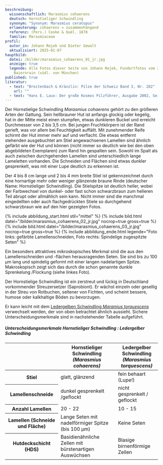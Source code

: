 ```yaml
---
beschreibung:
  wissenschaftlich: Marasmius cohaerens
  deutsch: Hornstieliger Schwindling
  synonym: "Synonym: Marasmius ceratopus"
  erlaeuterung: cohaerens = zusammenhängend
  referenz: (Pers.) Cooke & Quél. 1878
  familie: Marasmiaceae
profil:
  autor_in: Johann Rejek und Dieter Gewalt
  aktualisiert: 2025-01-07
hauptbild:
  datei: /bilder/marasmius_cohaerens_01_jr.jpg
  anzeige: true
  legende: Alle Fotos dieser Seite von Johann Rejek, Fundortfotos vom 29.09.2024,
    Baiernrain (südl. von München)
published: true
literatur:
  - text: "Breitenbach & Kränzlin: Pilze der Schweiz Band 3, Nr. 282"
    url: ""
  - text: "Hans E. Laux: Der große Kosmos Pilzführer, Ausgabe 2002, Seite 204"
---
```

Der Hornstielige Schwindling *Marasmius cohaerens* gehört zu den größeren Arten der Gattung. Sein hellbrauner Hut ist anfangs glockig oder kegelig, hat in der Mitte meist einen stumpfen, etwas dunkleren Buckel und erreicht Durchmesser von 2 bis 3,5 cm. Bei jungen Fruchtkörpern ist der Rand gerieft, was vor allem bei Feuchtigkeit auffällt. Mit zunehmender Reife schirmt der Hut immer mehr auf und verflacht. Die etwas entfernt stehenden ausgebuchtet am Stiel angewachsenen Lamellen sind ähnlich gefärbt wie der Hut und können (nicht immer so deutlich wie bei den oben abgebildeten Exemplaren) zum Rand hin gespalten sein. Sowohl im Spalt als auch zwischen durchgehenden Lamellen sind unterschiedlich lange Lameletten vorhanden. Die Schneiden und Flächen sind etwas dunkler gesprenkelt, was mit einer Lupe deutlich zu erkennen ist.

Der 4 bis 8 cm lange und 2 bis 4 mm breite Stiel ist gekennzeichnet durch eine hornartige mehr oder weniger glänzende braune Rinde (deutscher Name: Hornstieliger Schwindling). Die Stielspitze ist deutlich heller, wobei der Farbwechsel von dunkel- oder fast schon schwarzbraun zum helleren Teil abrupt oder allmählich sein kann. Nicht immer sind die manchmal eingedellten oder auch flachgedrückten Stiele so durchgehend schwarzbraun wie auf den hier gezeigten Fotos. 

{% include abbildung_start.html stil="mittel" %}
{% include bild.html datei="/bilder/marasmius_cohaerens_02_jr.jpg" nocrop=true gross=true %}
{% include bild.html datei="/bilder/marasmius_cohaerens_03_jr.jpg" nocrop=true gross=true %}
{% include abbildung_ende.html legende="Foto links: gefärbte Lamellenschneiden, Foto rechts: Spindelige zugespitzte Seten" %}

Ein besonders attraktives mikroskopisches Merkmal sind die aus den Lamellenschneiden und -flächen herausragenden Seten. Sie sind bis zu 100 µm lang und spindelig geformt mit einer langen nadelartigen Spitze. Makroskopisch zeigt sich das durch die schon genannte dunkle Sprenkelung /Flockung (siehe linkes Foto).

Der Hornstielige Schwindling ist ein zerstreut und lückig in Deutschland vorkommender Streuzersetzer (Saprobiont). Er wächst einzeln oder gesellig in der Streu von Rotbuchen, seltener von Fichten, und scheint bessere, humose oder kalkhaltige Böden zu bevorzugen. 

Er kann leicht mit dem [Ledergelben Schwindling *Maramius torquescens*](/pilze/marasmius-torquescens-ledergelber-schwindling) verwechselt werden, der von oben betrachtet ähnlich aussieht. Sichere Unterscheidungsmerkmale sind in nachstehender Tabelle aufgeführt.

##### Unterscheidungsmerkmale     Hornstieliger Schwindling : Ledergelber Schwindling

<div class="table-responsive">
  <table class="table">
    <thead>
      <tr>
        <th> </th> 
        <th>Hornstieliger Schwindling<br /><i>(Marasmius cohaerens)</i></th>
        <th>Ledergelber Schwindling<br /><i>(Marasmius torquescens)</i></th>
      </tr>
    </thead>
    <tbody>
      <tr>
        <th>Stiel</th>
        <td>glatt, glänzend</td>
        <td>fein behaart (Lupe!)</td>
      </tr><tr>
        <th>Lamellenschneide</th>
        <td>dunkel gesprenkelt /geflockt</td>
        <td>nicht gesprenkelt / geflockt</td>
      </tr> <tr>
        <th>Anzahl Lamellen</th>
        <td>20 - 22</td>
        <td>10 - 15</td>
      </tr> <tr>
        <th>Lamellen (Schneide und Fläche)</th>
        <td>Lange Seten mit nadelförmiger Spitze (bis 100 µm)</td>
        <td>Keine Seten</td>
      </tr><tr>
        <th>Hutdeckschicht (HDS)</th>
        <td>Basidienähnliche Zellen mit bürstenartigen Auswüchsen</td>
        <td>Blasige birnenförmige Zellen</td>
      </tr>
    </tbody>
  </table>
</div>